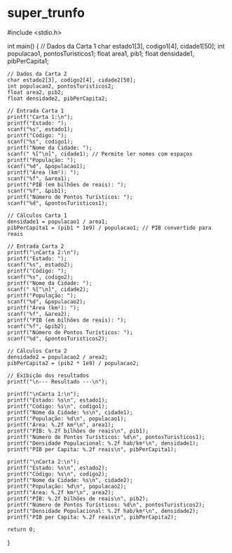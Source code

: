 # super_trunfo



#include <stdio.h>

int main() {
    // Dados da Carta 1
    char estado1[3], codigo1[4], cidade1[50];
    int populacao1, pontosTuristicos1;
    float area1, pib1;
    float densidade1, pibPerCapita1;

    // Dados da Carta 2
    char estado2[3], codigo2[4], cidade2[50];
    int populacao2, pontosTuristicos2;
    float area2, pib2;
    float densidade2, pibPerCapita2;

    // Entrada Carta 1
    printf("Carta 1:\n");
    printf("Estado: ");
    scanf("%s", estado1);
    printf("Código: ");
    scanf("%s", codigo1);
    printf("Nome da Cidade: ");
    scanf(" %[^\n]", cidade1); // Permite ler nomes com espaços
    printf("População: ");
    scanf("%d", &populacao1);
    printf("Área (km²): ");
    scanf("%f", &area1);
    printf("PIB (em bilhões de reais): ");
    scanf("%f", &pib1);
    printf("Número de Pontos Turísticos: ");
    scanf("%d", &pontosTuristicos1);

    // Cálculos Carta 1
    densidade1 = populacao1 / area1;
    pibPerCapita1 = (pib1 * 1e9) / populacao1; // PIB convertido para reais

    // Entrada Carta 2
    printf("\nCarta 2:\n");
    printf("Estado: ");
    scanf("%s", estado2);
    printf("Código: ");
    scanf("%s", codigo2);
    printf("Nome da Cidade: ");
    scanf(" %[^\n]", cidade2);
    printf("População: ");
    scanf("%d", &populacao2);
    printf("Área (km²): ");
    scanf("%f", &area2);
    printf("PIB (em bilhões de reais): ");
    scanf("%f", &pib2);
    printf("Número de Pontos Turísticos: ");
    scanf("%d", &pontosTuristicos2);

    // Cálculos Carta 2
    densidade2 = populacao2 / area2;
    pibPerCapita2 = (pib2 * 1e9) / populacao2;

    // Exibição dos resultados
    printf("\n--- Resultado ---\n");

    printf("\nCarta 1:\n");
    printf("Estado: %s\n", estado1);
    printf("Código: %s\n", codigo1);
    printf("Nome da Cidade: %s\n", cidade1);
    printf("População: %d\n", populacao1);
    printf("Área: %.2f km²\n", area1);
    printf("PIB: %.2f bilhões de reais\n", pib1);
    printf("Número de Pontos Turísticos: %d\n", pontosTuristicos1);
    printf("Densidade Populacional: %.2f hab/km²\n", densidade1);
    printf("PIB per Capita: %.2f reais\n", pibPerCapita1);

    printf("\nCarta 2:\n");
    printf("Estado: %s\n", estado2);
    printf("Código: %s\n", codigo2);
    printf("Nome da Cidade: %s\n", cidade2);
    printf("População: %d\n", populacao2);
    printf("Área: %.2f km²\n", area2);
    printf("PIB: %.2f bilhões de reais\n", pib2);
    printf("Número de Pontos Turísticos: %d\n", pontosTuristicos2);
    printf("Densidade Populacional: %.2f hab/km²\n", densidade2);
    printf("PIB per Capita: %.2f reais\n", pibPerCapita2);

    return 0;
}
